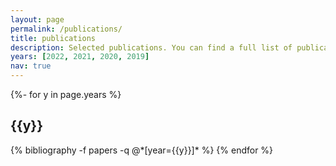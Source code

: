 ```yaml
---
layout: page
permalink: /publications/
title: publications
description: Selected publications. You can find a full list of publications in my [Google Scholar](https://scholar.google.co.uk/citations?user=u_hH-fUAAAAJ&hl).
years: [2022, 2021, 2020, 2019]
nav: true
---
```

<!-- _pages/publications.md -->
<div class="publications">

{%- for y in page.years %}
  <h2 class="year">{{y}}</h2>
  {% bibliography -f papers -q @*[year={{y}}]* %}
{% endfor %}

</div>
